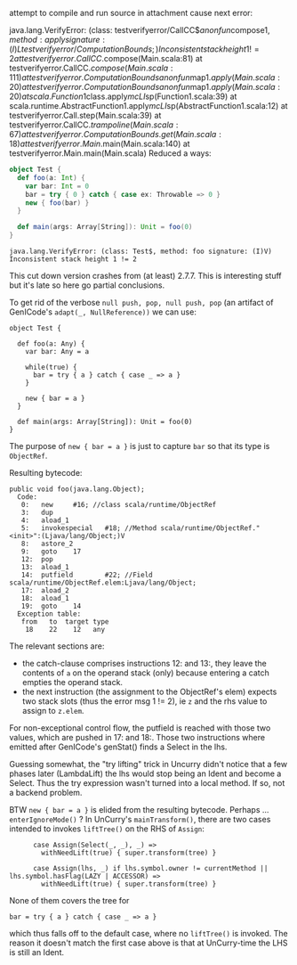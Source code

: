 attempt to compile and run source in attachment cause next error:
 

java.lang.VerifyError: (class: testverifyerror/CallCC$$anonfun$compose$1, method: apply signature: (I)Ltestverifyerror/ComputationBounds;) Inconsistent stack height 1 != 2
        at testverifyerror.CallCC$.compose(Main.scala:81)
        at testverifyerror.CallCC$.compose(Main.scala:111)
        at testverifyerror.ComputationBounds$$anonfun$map$1.apply(Main.scala:20)
        at testverifyerror.ComputationBounds$$anonfun$map$1.apply(Main.scala:20)
        at scala.Function1$class.apply$mcLI$sp(Function1.scala:39)
        at scala.runtime.AbstractFunction1.apply$mcLI$sp(AbstractFunction1.scala:12)
        at testverifyerror.Call.step(Main.scala:39)
        at testverifyerror.CallCC$.trampoline(Main.scala:67)
        at testverifyerror.ComputationBounds.get(Main.scala:18)
        at testverifyerror.Main$.main(Main.scala:140)
        at testverifyerror.Main.main(Main.scala)
Reduced a ways:

```scala
object Test {
  def foo(a: Int) {
    var bar: Int = 0
    bar = try { 0 } catch { case ex: Throwable => 0 }
    new { foo(bar) }
  }

  def main(args: Array[String]): Unit = foo(0)
}
```

```
java.lang.VerifyError: (class: Test$, method: foo signature: (I)V) Inconsistent stack height 1 != 2
```

This cut down version crashes from (at least) 2.7.7.
This is interesting stuff but it's late so here go partial conclusions.

To get rid of the verbose `null push, pop, null push, pop` (an artifact of GenICode's `adapt(_, NullReference))` we can use:

```
object Test {

  def foo(a: Any) {
    var bar: Any = a

    while(true) {
      bar = try { a } catch { case _ => a }
    }

    new { bar = a }
  }

  def main(args: Array[String]): Unit = foo(0)
}
```

The purpose of `new { bar = a }` is just to capture `bar` so that its type is `ObjectRef`.

Resulting bytecode:

```
public void foo(java.lang.Object);
  Code:
   0:   new     #16; //class scala/runtime/ObjectRef
   3:   dup
   4:   aload_1
   5:   invokespecial   #18; //Method scala/runtime/ObjectRef."<init>":(Ljava/lang/Object;)V
   8:   astore_2
   9:   goto    17
   12:  pop
   13:  aload_1
   14:  putfield        #22; //Field scala/runtime/ObjectRef.elem:Ljava/lang/Object;
   17:  aload_2
   18:  aload_1
   19:  goto    14
  Exception table:
   from   to  target type
    18    22    12   any
```

The relevant sections are:
- the catch-clause comprises instructions 12: and 13:, they leave the contents of `a` on the operand stack (only) because entering a catch empties the operand stack.
- the next instruction (the assignment to the ObjectRef's elem) expects two stack slots (thus the error msg 1 != 2), ie `z` and the rhs value to assign to `z.elem`.

For non-exceptional control flow, the putfield is reached with those two values, which are pushed in 17: and 18:. Those two instructions where emitted after GenICode's genStat() finds a Select in the lhs.

Guessing somewhat, the "try lifting" trick in Uncurry didn't notice that a few phases later (LambdaLift) the lhs would stop being an Ident and become a Select. Thus the try expression wasn't turned into a local method. If so, not a backend problem. 

BTW `new { bar = a }` is elided from the resulting bytecode. Perhaps ... `enterIgnoreMode()` ?
In UnCurry's `mainTransform()`, there are two cases intended to invokes `liftTree()` on the RHS of `Assign`:

```
      case Assign(Select(_, _), _) =>
        withNeedLift(true) { super.transform(tree) }

      case Assign(lhs, _) if lhs.symbol.owner != currentMethod || lhs.symbol.hasFlag(LAZY | ACCESSOR) =>
        withNeedLift(true) { super.transform(tree) }
```


None of them covers the tree for

```
bar = try { a } catch { case _ => a }
```

which thus falls off to the default case, where no `liftTree()` is invoked. The reason it doesn't match the first case above is that at UnCurry-time the LHS is still an Ident.



